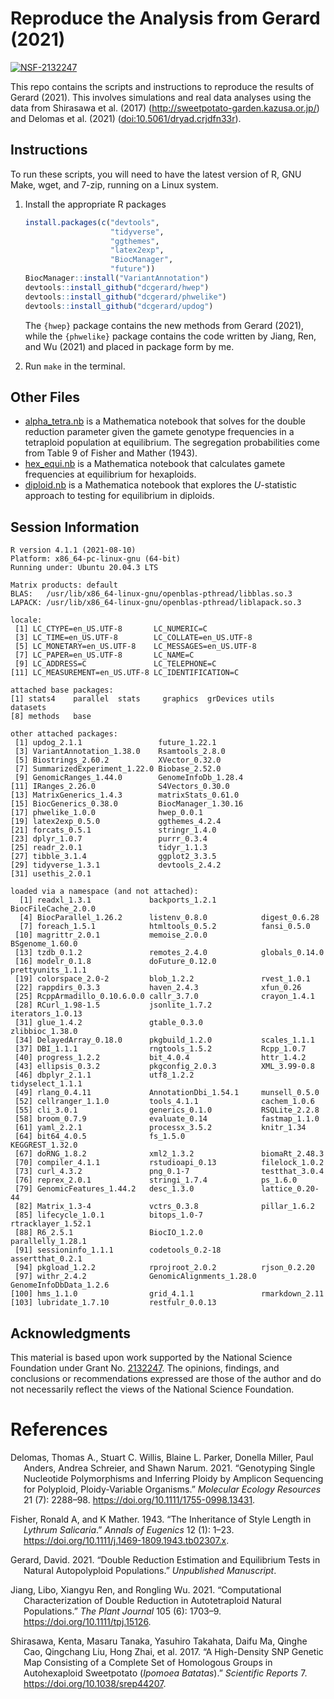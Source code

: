 
<!-- README.md is generated from README.Rmd. Please edit that file -->

# Reproduce the Analysis from Gerard (2021)

[![NSF-2132247](https://img.shields.io/badge/NSF-2132247-blue.svg)](https://nsf.gov/awardsearch/showAward?AWD_ID=2132247)

This repo contains the scripts and instructions to reproduce the results
of Gerard (2021). This involves simulations and real data analyses using
the data from Shirasawa et al. (2017)
(<http://sweetpotato-garden.kazusa.or.jp/>) and Delomas et al. (2021)
([doi:10.5061/dryad.crjdfn33r](https://www.doi.org/10.5061/dryad.crjdfn33r)).

## Instructions

To run these scripts, you will need to have the latest version of R, GNU
Make, wget, and 7-zip, running on a Linux system.

1.  Install the appropriate R packages

    ``` r
    install.packages(c("devtools",
                       "tidyverse",
                       "ggthemes",
                       "latex2exp",
                       "BiocManager",
                       "future"))
    BiocManager::install("VariantAnnotation")
    devtools::install_github("dcgerard/hwep")
    devtools::install_github("dcgerard/phwelike")
    devtools::install_github("dcgerard/updog")
    ```

    The `{hwep}` package contains the new methods from Gerard (2021),
    while the `{phwelike}` package contains the code written by Jiang,
    Ren, and Wu (2021) and placed in package form by me.

2.  Run `make` in the terminal.

## Other Files

-   [alpha\_tetra.nb](./analysis/alpha_tetra.nb) is a Mathematica
    notebook that solves for the double reduction parameter given the
    gamete genotype frequencies in a tetraploid population at
    equilibrium. The segregation probabilities come from Table 9 of
    Fisher and Mather (1943).
-   [hex\_equi.nb](./analysis/hex_equi.nb) is a Mathematica notebook
    that calculates gamete frequencies at equilibrium for hexaploids.
-   [diploid.nb](./analysis/diploid.nb) is a Mathematica notebook that
    explores the *U*-statistic approach to testing for equilibrium in
    diploids.

## Session Information

    R version 4.1.1 (2021-08-10)
    Platform: x86_64-pc-linux-gnu (64-bit)
    Running under: Ubuntu 20.04.3 LTS

    Matrix products: default
    BLAS:   /usr/lib/x86_64-linux-gnu/openblas-pthread/libblas.so.3
    LAPACK: /usr/lib/x86_64-linux-gnu/openblas-pthread/liblapack.so.3

    locale:
     [1] LC_CTYPE=en_US.UTF-8       LC_NUMERIC=C              
     [3] LC_TIME=en_US.UTF-8        LC_COLLATE=en_US.UTF-8    
     [5] LC_MONETARY=en_US.UTF-8    LC_MESSAGES=en_US.UTF-8   
     [7] LC_PAPER=en_US.UTF-8       LC_NAME=C                 
     [9] LC_ADDRESS=C               LC_TELEPHONE=C            
    [11] LC_MEASUREMENT=en_US.UTF-8 LC_IDENTIFICATION=C       

    attached base packages:
    [1] stats4    parallel  stats     graphics  grDevices utils     datasets 
    [8] methods   base     

    other attached packages:
     [1] updog_2.1.1                 future_1.22.1              
     [3] VariantAnnotation_1.38.0    Rsamtools_2.8.0            
     [5] Biostrings_2.60.2           XVector_0.32.0             
     [7] SummarizedExperiment_1.22.0 Biobase_2.52.0             
     [9] GenomicRanges_1.44.0        GenomeInfoDb_1.28.4        
    [11] IRanges_2.26.0              S4Vectors_0.30.0           
    [13] MatrixGenerics_1.4.3        matrixStats_0.61.0         
    [15] BiocGenerics_0.38.0         BiocManager_1.30.16        
    [17] phwelike_1.0.0              hwep_0.0.1                 
    [19] latex2exp_0.5.0             ggthemes_4.2.4             
    [21] forcats_0.5.1               stringr_1.4.0              
    [23] dplyr_1.0.7                 purrr_0.3.4                
    [25] readr_2.0.1                 tidyr_1.1.3                
    [27] tibble_3.1.4                ggplot2_3.3.5              
    [29] tidyverse_1.3.1             devtools_2.4.2             
    [31] usethis_2.0.1              

    loaded via a namespace (and not attached):
      [1] readxl_1.3.1             backports_1.2.1          BiocFileCache_2.0.0     
      [4] BiocParallel_1.26.2      listenv_0.8.0            digest_0.6.28           
      [7] foreach_1.5.1            htmltools_0.5.2          fansi_0.5.0             
     [10] magrittr_2.0.1           memoise_2.0.0            BSgenome_1.60.0         
     [13] tzdb_0.1.2               remotes_2.4.0            globals_0.14.0          
     [16] modelr_0.1.8             doFuture_0.12.0          prettyunits_1.1.1       
     [19] colorspace_2.0-2         blob_1.2.2               rvest_1.0.1             
     [22] rappdirs_0.3.3           haven_2.4.3              xfun_0.26               
     [25] RcppArmadillo_0.10.6.0.0 callr_3.7.0              crayon_1.4.1            
     [28] RCurl_1.98-1.5           jsonlite_1.7.2           iterators_1.0.13        
     [31] glue_1.4.2               gtable_0.3.0             zlibbioc_1.38.0         
     [34] DelayedArray_0.18.0      pkgbuild_1.2.0           scales_1.1.1            
     [37] DBI_1.1.1                rngtools_1.5.2           Rcpp_1.0.7              
     [40] progress_1.2.2           bit_4.0.4                httr_1.4.2              
     [43] ellipsis_0.3.2           pkgconfig_2.0.3          XML_3.99-0.8            
     [46] dbplyr_2.1.1             utf8_1.2.2               tidyselect_1.1.1        
     [49] rlang_0.4.11             AnnotationDbi_1.54.1     munsell_0.5.0           
     [52] cellranger_1.1.0         tools_4.1.1              cachem_1.0.6            
     [55] cli_3.0.1                generics_0.1.0           RSQLite_2.2.8           
     [58] broom_0.7.9              evaluate_0.14            fastmap_1.1.0           
     [61] yaml_2.2.1               processx_3.5.2           knitr_1.34              
     [64] bit64_4.0.5              fs_1.5.0                 KEGGREST_1.32.0         
     [67] doRNG_1.8.2              xml2_1.3.2               biomaRt_2.48.3          
     [70] compiler_4.1.1           rstudioapi_0.13          filelock_1.0.2          
     [73] curl_4.3.2               png_0.1-7                testthat_3.0.4          
     [76] reprex_2.0.1             stringi_1.7.4            ps_1.6.0                
     [79] GenomicFeatures_1.44.2   desc_1.3.0               lattice_0.20-44         
     [82] Matrix_1.3-4             vctrs_0.3.8              pillar_1.6.2            
     [85] lifecycle_1.0.1          bitops_1.0-7             rtracklayer_1.52.1      
     [88] R6_2.5.1                 BiocIO_1.2.0             parallelly_1.28.1       
     [91] sessioninfo_1.1.1        codetools_0.2-18         assertthat_0.2.1        
     [94] pkgload_1.2.2            rprojroot_2.0.2          rjson_0.2.20            
     [97] withr_2.4.2              GenomicAlignments_1.28.0 GenomeInfoDbData_1.2.6  
    [100] hms_1.1.0                grid_4.1.1               rmarkdown_2.11          
    [103] lubridate_1.7.10         restfulr_0.0.13         

## Acknowledgments

This material is based upon work supported by the National Science
Foundation under Grant
No. [2132247](https://www.nsf.gov/awardsearch/showAward?AWD_ID=2132247).
The opinions, findings, and conclusions or recommendations expressed are
those of the author and do not necessarily reflect the views of the
National Science Foundation.

# References

<div id="refs" class="references csl-bib-body hanging-indent">

<div id="ref-delomas2021genotyping" class="csl-entry">

Delomas, Thomas A., Stuart C. Willis, Blaine L. Parker, Donella Miller,
Paul Anders, Andrea Schreier, and Shawn Narum. 2021. “Genotyping Single
Nucleotide Polymorphisms and Inferring Ploidy by Amplicon Sequencing for
Polyploid, Ploidy-Variable Organisms.” *Molecular Ecology Resources* 21
(7): 2288–98. <https://doi.org/10.1111/1755-0998.13431>.

</div>

<div id="ref-fisher1943inheritance" class="csl-entry">

Fisher, Ronald A, and K Mather. 1943. “The Inheritance of Style Length
in *Lythrum Salicaria*.” *Annals of Eugenics* 12 (1): 1–23.
<https://doi.org/10.1111/j.1469-1809.1943.tb02307.x>.

</div>

<div id="ref-gerard2021double" class="csl-entry">

Gerard, David. 2021. “Double Reduction Estimation and Equilibrium Tests
in Natural Autopolyploid Populations.” *Unpublished Manuscript*.

</div>

<div id="ref-jiang2021computational" class="csl-entry">

Jiang, Libo, Xiangyu Ren, and Rongling Wu. 2021. “Computational
Characterization of Double Reduction in Autotetraploid Natural
Populations.” *The Plant Journal* 105 (6): 1703–9.
<https://doi.org/10.1111/tpj.15126>.

</div>

<div id="ref-shirasawa2017high" class="csl-entry">

Shirasawa, Kenta, Masaru Tanaka, Yasuhiro Takahata, Daifu Ma, Qinghe
Cao, Qingchang Liu, Hong Zhai, et al. 2017. “A High-Density SNP Genetic
Map Consisting of a Complete Set of Homologous Groups in Autohexaploid
Sweetpotato (*Ipomoea Batatas*).” *Scientific Reports* 7.
<https://doi.org/10.1038/srep44207>.

</div>

</div>
